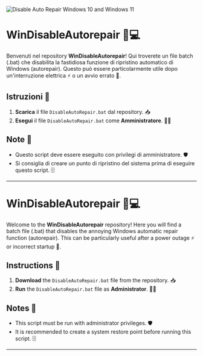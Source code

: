 <p alignt="center"><img alt="Disable Auto Repair Windows 10 and Windows 11" src="https://castorboom.github.io/WinDisableAutorepair/Screenshot/AutoRepair.jpg" /></p>

# WinDisableAutorepair 🚫💻

Benvenuti nel repository **WinDisableAutorepair**! Qui troverete un file batch (.bat) che disabilita la fastidiosa funzione di ripristino automatico di Windows (autorepair). Questo può essere particolarmente utile dopo un'interruzione elettrica ⚡️ o un avvio errato 🔄.

## Istruzioni 📜

1. **Scarica** il file `DisableAutoRepair.bat` dal repository. 📥
2. **Esegui** il file `DisableAutoRepair.bat` come **Amministratore**. 👨‍💻

## Note 📝

- Questo script deve essere eseguito con privilegi di amministratore. 🛡️
- Si consiglia di creare un punto di ripristino del sistema prima di eseguire questo script. 🗄️

---

# WinDisableAutorepair 🚫💻

Welcome to the **WinDisableAutorepair** repository! Here you will find a batch file (.bat) that disables the annoying Windows automatic repair function (autorepair). This can be particularly useful after a power outage ⚡️ or incorrect startup 🔄.

## Instructions 📜

1. **Download** the `DisableAutoRepair.bat` file from the repository. 📥
2. **Run** the `DisableAutoRepair.bat` file as **Administrator**. 👨‍💻

## Notes 📝

- This script must be run with administrator privileges. 🛡️
- It is recommended to create a system restore point before running this script. 🗄️

---
